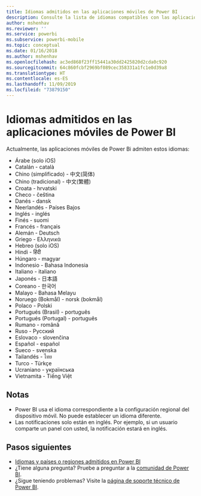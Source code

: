 ```yaml
---
title: Idiomas admitidos en las aplicaciones móviles de Power BI
description: Consulte la lista de idiomas compatibles con las aplicaciones móviles de Power BI.
author: mshenhav
ms.reviewer: ''
ms.service: powerbi
ms.subservice: powerbi-mobile
ms.topic: conceptual
ms.date: 01/16/2018
ms.author: mshenhav
ms.openlocfilehash: ac3ed868f23ff15441a30dd2425820d2cda0c920
ms.sourcegitcommit: 64c860fcbf2969bf089cec358331a1fc1e0d39a8
ms.translationtype: HT
ms.contentlocale: es-ES
ms.lasthandoff: 11/09/2019
ms.locfileid: "73879150"
---
```

# <a name="supported-languages-in-the-power-bi-mobile-apps"></a>Idiomas admitidos en las aplicaciones móviles de Power BI
Actualmente, las aplicaciones móviles de Power Bi admiten estos idiomas:

* Árabe (solo iOS)
* Catalán - català
* Chino (simplificado) - 中文(简体)
* Chino (tradicional) - 中文(繁體)
* Croata - hrvatski
* Checo - čeština
* Danés - dansk
* Neerlandés - Países Bajos
* Inglés - inglés
* Finés - suomi
* Francés - français
* Alemán - Deutsch
* Griego - Ελληνικά
* Hebreo (solo iOS)
* Hindi - हिंदी
* Húngaro - magyar
* Indonesio - Bahasa Indonesia
* Italiano - italiano
* Japonés - 日本語
* Coreano - 한국어
* Malayo - Bahasa Melayu
* Noruego (Bokmål) - norsk (bokmål)
* Polaco - Polski
* Portugués (Brasil) - português
* Portugués (Portugal) - português
* Rumano - română
* Ruso - Русский
* Eslovaco - slovenčina
* Español - español
* Sueco - svenska
* Tailandés - ไทย
* Turco - Türkçe
* Ucraniano - українська
* Vietnamita - Tiếng Việt

## <a name="notes"></a>Notas
* Power BI usa el idioma correspondiente a la configuración regional del dispositivo móvil. No puede establecer un idioma diferente.
* Las notificaciones solo están en inglés. Por ejemplo, si un usuario comparte un panel con usted, la notificación estará en inglés. 

## <a name="next-steps"></a>Pasos siguientes
* [Idiomas y países o regiones admitidos en Power BI](../../supported-languages-countries-regions.md)
* ¿Tiene alguna pregunta? Pruebe a preguntar a la [comunidad de Power BI](https://community.powerbi.com/).
* ¿Sigue teniendo problemas? Visite la [página de soporte técnico de Power BI](https://powerbi.microsoft.com/support/).

